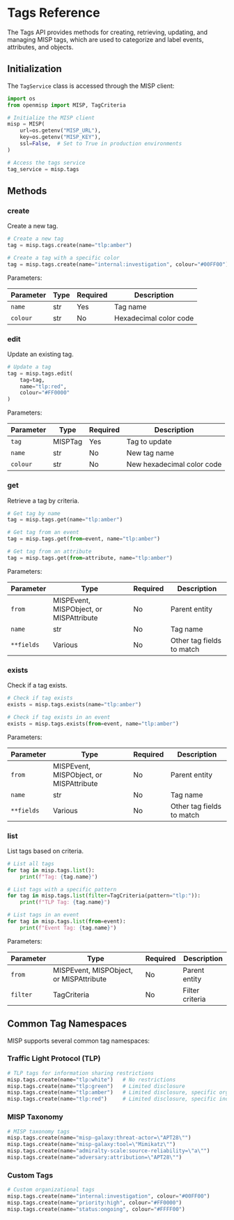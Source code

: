 # Tags Reference

The Tags API provides methods for creating, retrieving, updating, and managing MISP tags, which are used to categorize and label events, attributes, and objects.

## Initialization

The `TagService` class is accessed through the MISP client:

```python
import os
from openmisp import MISP, TagCriteria

# Initialize the MISP client
misp = MISP(
    url=os.getenv("MISP_URL"),
    key=os.getenv("MISP_KEY"),
    ssl=False,  # Set to True in production environments
)

# Access the tags service
tag_service = misp.tags
```

## Methods

### create

Create a new tag.

```python
# Create a new tag
tag = misp.tags.create(name="tlp:amber")

# Create a tag with a specific color
tag = misp.tags.create(name="internal:investigation", colour="#00FF00")
```

Parameters:

| Parameter | Type | Required | Description |
|-----------|------|----------|-------------|
| `name` | str | Yes | Tag name |
| `colour` | str | No | Hexadecimal color code |

### edit

Update an existing tag.

```python
# Update a tag
tag = misp.tags.edit(
    tag=tag,
    name="tlp:red",
    colour="#FF0000"
)
```

Parameters:

| Parameter | Type | Required | Description |
|-----------|------|----------|-------------|
| `tag` | MISPTag | Yes | Tag to update |
| `name` | str | No | New tag name |
| `colour` | str | No | New hexadecimal color code |

### get

Retrieve a tag by criteria.

```python
# Get tag by name
tag = misp.tags.get(name="tlp:amber")

# Get tag from an event
tag = misp.tags.get(from=event, name="tlp:amber")

# Get tag from an attribute
tag = misp.tags.get(from=attribute, name="tlp:amber")
```

Parameters:

| Parameter | Type | Required | Description |
|-----------|------|----------|-------------|
| `from` | MISPEvent, MISPObject, or MISPAttribute | No | Parent entity |
| `name` | str | No | Tag name |
| `**fields` | Various | No | Other tag fields to match |

### exists

Check if a tag exists.

```python
# Check if tag exists
exists = misp.tags.exists(name="tlp:amber")

# Check if tag exists in an event
exists = misp.tags.exists(from=event, name="tlp:amber")
```

Parameters:

| Parameter | Type | Required | Description |
|-----------|------|----------|-------------|
| `from` | MISPEvent, MISPObject, or MISPAttribute | No | Parent entity |
| `name` | str | No | Tag name |
| `**fields` | Various | No | Other tag fields to match |

### list

List tags based on criteria.

```python
# List all tags
for tag in misp.tags.list():
    print(f"Tag: {tag.name}")

# List tags with a specific pattern
for tag in misp.tags.list(filter=TagCriteria(pattern="tlp:")):
    print(f"TLP Tag: {tag.name}")

# List tags in an event
for tag in misp.tags.list(from=event):
    print(f"Event Tag: {tag.name}")
```

Parameters:

| Parameter | Type | Required | Description |
|-----------|------|----------|-------------|
| `from` | MISPEvent, MISPObject, or MISPAttribute | No | Parent entity |
| `filter` | TagCriteria | No | Filter criteria |

## Common Tag Namespaces

MISP supports several common tag namespaces:

### Traffic Light Protocol (TLP)
```python
# TLP tags for information sharing restrictions
misp.tags.create(name="tlp:white")   # No restrictions
misp.tags.create(name="tlp:green")   # Limited disclosure
misp.tags.create(name="tlp:amber")   # Limited disclosure, specific organizations
misp.tags.create(name="tlp:red")     # Limited disclosure, specific individuals
```

### MISP Taxonomy
```python
# MISP taxonomy tags
misp.tags.create(name="misp-galaxy:threat-actor=\"APT28\"")
misp.tags.create(name="misp-galaxy:tool=\"Mimikatz\"")
misp.tags.create(name="admiralty-scale:source-reliability=\"a\"")
misp.tags.create(name="adversary:attribution=\"APT28\"")
```

### Custom Tags
```python
# Custom organizational tags
misp.tags.create(name="internal:investigation", colour="#00FF00")
misp.tags.create(name="priority:high", colour="#FF0000")
misp.tags.create(name="status:ongoing", colour="#FFFF00")
```

